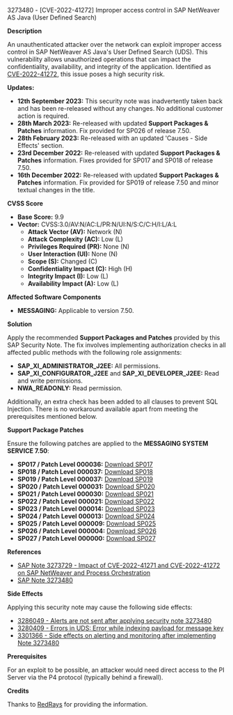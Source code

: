 3273480 - [CVE-2022-41272] Improper access control in SAP NetWeaver AS Java (User Defined Search)

**Description**

An unauthenticated attacker over the network can exploit improper access control in SAP NetWeaver AS Java's User Defined Search (UDS). This vulnerability allows unauthorized operations that can impact the confidentiality, availability, and integrity of the application. Identified as [CVE-2022-41272](https://cve.mitre.org/cgi-bin/cvename.cgi?name=CVE-2022-41272), this issue poses a high security risk.

**Updates:**

- **12th September 2023:** This security note was inadvertently taken back and has been re-released without any changes. No additional customer action is required.
- **28th March 2023:** Re-released with updated **Support Packages & Patches** information. Fix provided for SP026 of release 7.50.
- **28th February 2023:** Re-released with an updated 'Causes - Side Effects' section.
- **23rd December 2022:** Re-released with updated **Support Packages & Patches** information. Fixes provided for SP017 and SP018 of release 7.50.
- **16th December 2022:** Re-released with updated **Support Packages & Patches** information. Fix provided for SP019 of release 7.50 and minor textual changes in the title.

**CVSS Score**

- **Base Score:** 9.9
- **Vector:** CVSS:3.0/AV:N/AC:L/PR:N/UI:N/S:C/C:H/I:L/A:L
  - **Attack Vector (AV):** Network (N)
  - **Attack Complexity (AC):** Low (L)
  - **Privileges Required (PR):** None (N)
  - **User Interaction (UI):** None (N)
  - **Scope (S):** Changed (C)
  - **Confidentiality Impact (C):** High (H)
  - **Integrity Impact (I):** Low (L)
  - **Availability Impact (A):** Low (L)

**Affected Software Components**

- **MESSAGING:** Applicable to version 7.50.

**Solution**

Apply the recommended **Support Packages and Patches** provided by this SAP Security Note. The fix involves implementing authorization checks in all affected public methods with the following role assignments:

- **SAP_XI_ADMINISTRATOR_J2EE:** All permissions.
- **SAP_XI_CONFIGURATOR_J2EE** and **SAP_XI_DEVELOPER_J2EE:** Read and write permissions.
- **NWA_READONLY:** Read permission.

Additionally, an extra check has been added to all clauses to prevent SQL Injection. There is no workaround available apart from meeting the prerequisites mentioned below.

**Support Package Patches**

Ensure the following patches are applied to the **MESSAGING SYSTEM SERVICE 7.50**:

- **SP017 / Patch Level 000036:** [Download SP017](https://me.sap.com/sap/support/swdc/notes?cvnr=73554900100200001613&support_package=SP017&patch_level=000036)
- **SP018 / Patch Level 000037:** [Download SP018](https://me.sap.com/sap/support/swdc/notes?cvnr=73554900100200001613&support_package=SP018&patch_level=000037)
- **SP019 / Patch Level 000037:** [Download SP019](https://me.sap.com/sap/support/swdc/notes?cvnr=73554900100200001613&support_package=SP019&patch_level=000037)
- **SP020 / Patch Level 000031:** [Download SP020](https://me.sap.com/sap/support/swdc/notes?cvnr=73554900100200001613&support_package=SP020&patch_level=000031)
- **SP021 / Patch Level 000030:** [Download SP021](https://me.sap.com/sap/support/swdc/notes?cvnr=73554900100200001613&support_package=SP021&patch_level=000030)
- **SP022 / Patch Level 000021:** [Download SP022](https://me.sap.com/sap/support/swdc/notes?cvnr=73554900100200001613&support_package=SP022&patch_level=000021)
- **SP023 / Patch Level 000014:** [Download SP023](https://me.sap.com/sap/support/swdc/notes?cvnr=73554900100200001613&support_package=SP023&patch_level=000014)
- **SP024 / Patch Level 000013:** [Download SP024](https://me.sap.com/sap/support/swdc/notes?cvnr=73554900100200001613&support_package=SP024&patch_level=000013)
- **SP025 / Patch Level 000009:** [Download SP025](https://me.sap.com/sap/support/swdc/notes?cvnr=73554900100200001613&support_package=SP025&patch_level=000009)
- **SP026 / Patch Level 000004:** [Download SP026](https://me.sap.com/sap/support/swdc/notes?cvnr=73554900100200001613&support_package=SP026&patch_level=000004)
- **SP027 / Patch Level 000000:** [Download SP027](https://me.sap.com/sap/support/swdc/notes?cvnr=73554900100200001613&support_package=SP027&patch_level=000000)

**References**

- [SAP Note 3273729 - Impact of CVE-2022-41271 and CVE-2022-41272 on SAP NetWeaver and Process Orchestration](https://me.sap.com/notes/3273729)
- [SAP Note 3273480](https://me.sap.com/notes/3273480)

**Side Effects**

Applying this security note may cause the following side effects:

- [3286049 - Alerts are not sent after applying security note 3273480](https://me.sap.com/notes/3286049)
- [3280409 - Errors in UDS: Error while indexing payload for message key](https://me.sap.com/notes/3280409)
- [3301366 - Side effects on alerting and monitoring after implementing Note 3273480](https://me.sap.com/notes/3301366)

**Prerequisites**

For an exploit to be possible, an attacker would need direct access to the PI Server via the P4 protocol (typically behind a firewall).

**Credits**

Thanks to [RedRays](https://redrays.io) for providing the information.